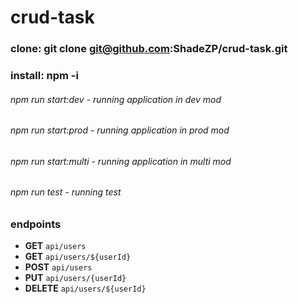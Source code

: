 # crud-task
### clone: git clone git@github.com:ShadeZP/crud-task.git ###
### install: npm -i ###

###### npm run start:dev - running application in dev mod ######
###### npm run start:prod - running application in prod mod ######
###### npm run start:multi - running application in multi mod ######
###### npm run test - running test ######

### endpoints ###
- **GET** `api/users`
- **GET** `api/users/${userId}`
- **POST** `api/users`
- **PUT** `api/users/{userId}`
- **DELETE** `api/users/${userId}`
